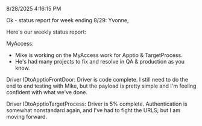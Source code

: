 8/28/2025 4:16:15 PM

Ok - status report for week ending 8/29:
Yvonne,

Here's our weekly status report:

MyAccess:
  - Mike is working on the MyAccess work for Apptio & TargetProcess.
  - He's had many projects to fix and resolve in QA & production as you know.
  

Driver IDtoApptioFrontDoor: Driver is code complete. I still need to do the end to end testing with Mike, but the payload is pretty simple and I'm feeling confident with what we've done.

Driver IDtoApptioTargetProcess: Driver is 5% complete. Authentication is somewhat nonstandard again, and I've had to fight the URLS; but I am moving forward.